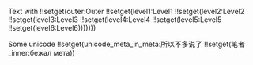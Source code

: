Text with !!setget(outer:Outer
!!setget(level1:Level1
!!setget(level2:Level2
!!setget(level3:Level3
!!setget(level4:Level4
!!setget(level5:Level5
!!setget(level6:Level6)))))))

Some unicode !!setget(unicode_meta_in_meta:所以不多说了 !!setget(笔者_inner:бежал мета))
